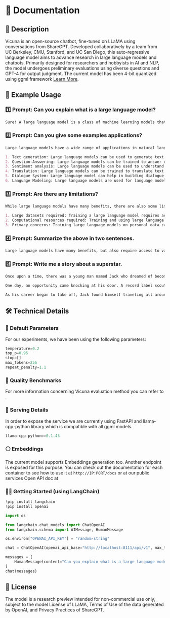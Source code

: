 # 📑 Documentation

## 📌 Description

Vicuna is an open-source chatbot, fine-tuned on LLaMA using conversations from ShareGPT. Developed collaboratively by a team from UC Berkeley, CMU, Stanford, and UC San Diego, this auto-regressive language model aims to advance research in large language models and chatbots. Primarily designed for researchers and hobbyists in AI and NLP, the model undergoes preliminary evaluations using diverse questions and GPT-4 for output judgment. The current model has been 4-bit quantized using ggml framework <a href='https://vicuna.lmsys.org/' target='_blank'>Learn More</a>.

## 📒 Example Usage

### 1️⃣ Prompt: Can you explain what is a large language model?

```markdown
Sure! A large language model is a class of machine learning models that are trained on very large amounts of text data. The goal of training these models is to create a representation of human language that can be used for various natural language processing tasks, such as text generation, question- Answering and sentiment analysis. These models typically consist of several layers of neural networks, with each layer representing a different aspect of language (e.g., word meaning, syntax, context). As the model gets larger, it has the ability to learn more abstract representations of language that are more representative of human language understanding.
```

### 2️⃣ Prompt: Can you give some examples applications?

```markdown
Large language models have a wide range of applications in natural language processing, here are a few examples:

1. Text generation: Large language models can be used to generate text that sounds like it was written by a human, such as chatbot responses or summaries of long articles.
2. Question-Answering: Large language models can be trained to answer questions based on the information in a large dataset of text. This is often used in virtual assistants and search engines.
3. Sentiment analysis: Large language models can be used to understand the sentiment behind a piece of text, such as a customer review or social media post.
4. Translation: Large language models can be trained to translate text from one language to another, using large amounts of training data from both languages.
5. Dialogue System: Large language model can help in building dialogue system which can have human-like conversations with users.
6. Language Modeling: Large language models are used for language modeling task where they are able to mimic the way humans produce and process natural language.
```

### 3️⃣ Prompt: Are there any limitations?

```markdown
While large language models have many benefits, there are also some limitations that should be considered:

1. Large datasets required: Training a large language model requires access to vast amounts of text data, which can be difficult or expensive to obtain.
2. Computational resources required: Training and using large language models requires significant computational resources, which may not always be available.
3. Privacy concerns: Training large language models on personal data can raise privacy concerns. It is important to ensure that the data used for training is handled responsibly and ethically.
```

### 4️⃣ Prompt: Summarize the above in two sentences.

```markdown
Large language models have many benefits, but also require access to vast amounts of text data, computational resources, and should be trained with responsible and ethical handling of personal data.
```

### 5️⃣ Prompt: Write me a story about a superstar.

```markdown
Once upon a time, there was a young man named Jack who dreamed of becoming a superstar. Despite facing numerous obstacles and setbacks, he never gave up on his goal.

One day, an opportunity came knocking at his door. A record label scout approached him with a contract, recognizing his talent and potential. Jack was overjoyed and eagerly signed the deal.

As his career began to take off, Jack found himself traveling all around the world on tour. He met many other talented musicians and artists along the way, but none as kind and generous as his
```

## 🛠️ Technical Details

### 🔢 Default Parameters

For our experiments, we have been using the following parameters:

```python
temperature=0.2
top_p=0.95
stop=[]
max_tokens=256
repeat_penalty=1.1
```

### 🔎 Quality Benchmarks

For more information concerning Vicuna evaluation method you can refer to <a href='https://github.com/lm-sys/FastChat/tree/main/fastchat/eval' target='_blank'></a>.

### 🚀 Serving Details

In order to expose the service we are currently using FastAPI and llama-cpp-python library <a href='https://abetlen.github.io/llama-cpp-python/' target='_blank'></a> which is compatible with all ggml models.

```python
llama-cpp-python==0.1.43
```

### ⚪️ Embeddings

The current model supports Embeddings generation too. Another endpoint is exposed for this purpose. You can check out the documentation for each container to see how to use it at `http://IP:PORT/docs` or at our public services Open API doc at <a href='https://mock.prem.ninja/docs' target='_blank'></a>

### 🦜🔗 Getting Started (using LangChain)

```python
!pip install langchain
!pip install openai

import os

from langchain.chat_models import ChatOpenAI
from langchain.schema import AIMessage, HumanMessage

os.environ["OPENAI_API_KEY"] = "random-string"

chat = ChatOpenAI(openai_api_base="http://localhost:8111/api/v1", max_tokens=128)

messages = [
    HumanMessage(content="Can you explain what is a large language model?")
]
chat(messages)
```

## 📜 License

The model is a research preview intended for non-commercial use only, subject to the model License of LLaMA, Terms of Use of the data generated by OpenAI, and Privacy Practices of ShareGPT. 
